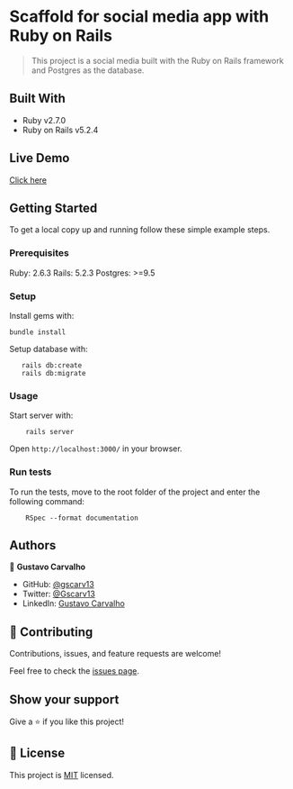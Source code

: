 # Scaffold for social media app with Ruby on Rails

> This project is a social media built with the Ruby on Rails framework and Postgres as the database.

## Built With

- Ruby v2.7.0
- Ruby on Rails v5.2.4

## Live Demo
[Click here](https://guarded-sea-70592.herokuapp.com/users/sign_in)

## Getting Started

To get a local copy up and running follow these simple example steps.

### Prerequisites

Ruby: 2.6.3
Rails: 5.2.3
Postgres: >=9.5

### Setup

Install gems with:

```
bundle install
```

Setup database with:

```
   rails db:create
   rails db:migrate
```

### Usage

Start server with:

```
    rails server
```

Open `http://localhost:3000/` in your browser.

### Run tests

To run the tests, move to the root folder of the project and enter the following command:

```
    RSpec --format documentation
```

## Authors

👤 **Gustavo Carvalho**

- GitHub: [@gscarv13](https://github.com/gscarv13)
- Twitter: [@Gscarv13](https://twitter.com/Gscarv13)
- LinkedIn: [Gustavo Carvalho](www.linkedin.com/in/gscarv13)

## 🤝 Contributing

Contributions, issues, and feature requests are welcome!

Feel free to check the [issues page](https://github.com/gscarv13/ror-social-scaffold/issues).

## Show your support

Give a ⭐️ if you like this project!

## 📝 License

This project is [MIT](LICENSE) licensed.